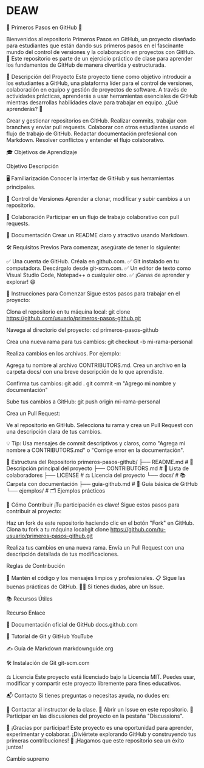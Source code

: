 # DEAW
🌟 Primeros Pasos en GitHub 🌟

Bienvenidos al repositorio Primeros Pasos en GitHub, un proyecto diseñado para estudiantes que están dando sus primeros pasos en el fascinante mundo del control de versiones y la colaboración en proyectos con GitHub. 🚀 Este repositorio es parte de un ejercicio práctico de clase para aprender los fundamentos de GitHub de manera divertida y estructurada.

📖 Descripción del Proyecto
Este proyecto tiene como objetivo introducir a los estudiantes a GitHub, una plataforma líder para el control de versiones, colaboración en equipo y gestión de proyectos de software. A través de actividades prácticas, aprenderás a usar herramientas esenciales de GitHub mientras desarrollas habilidades clave para trabajar en equipo.
¿Qué aprenderás? 🎯

Crear y gestionar repositorios en GitHub.
Realizar commits, trabajar con branches y enviar pull requests.
Colaborar con otros estudiantes usando el flujo de trabajo de GitHub.
Redactar documentación profesional con Markdown.
Resolver conflictos y entender el flujo colaborativo.


🎓 Objetivos de Aprendizaje



Objetivo
Descripción



🖥️ Familiarización
Conocer la interfaz de GitHub y sus herramientas principales.


🔄 Control de Versiones
Aprender a clonar, modificar y subir cambios a un repositorio.


🤝 Colaboración
Participar en un flujo de trabajo colaborativo con pull requests.


📝 Documentación
Crear un README claro y atractivo usando Markdown.



🛠️ Requisitos Previos
Para comenzar, asegúrate de tener lo siguiente:

✅ Una cuenta de GitHub. Créala en github.com.
✅ Git instalado en tu computadora. Descárgalo desde git-scm.com.
✅ Un editor de texto como Visual Studio Code, Notepad++ o cualquier otro.
✅ ¡Ganas de aprender y explorar! 😄


🚀 Instrucciones para Comenzar
Sigue estos pasos para trabajar en el proyecto:

Clona el repositorio en tu máquina local:
git clone https://github.com/usuario/primeros-pasos-github.git


Navega al directorio del proyecto:
cd primeros-pasos-github


Crea una nueva rama para tus cambios:
git checkout -b mi-rama-personal


Realiza cambios en los archivos. Por ejemplo:

Agrega tu nombre al archivo CONTRIBUTORS.md.
Crea un archivo en la carpeta docs/ con una breve descripción de lo que aprendiste.


Confirma tus cambios:
git add .
git commit -m "Agrego mi nombre y documentación"


Sube tus cambios a GitHub:
git push origin mi-rama-personal


Crea un Pull Request:

Ve al repositorio en GitHub.
Selecciona tu rama y crea un Pull Request con una descripción clara de tus cambios.




💡 Tip: Usa mensajes de commit descriptivos y claros, como "Agrega mi nombre a CONTRIBUTORS.md" o "Corrige error en la documentación".


📂 Estructura del Repositorio
primeros-pasos-github/
├── README.md               # 📜 Descripción principal del proyecto
├── CONTRIBUTORS.md         # 👥 Lista de colaboradores
├── LICENSE                 # ⚖️ Licencia del proyecto
└── docs/                   # 📚 Carpeta con documentación
    ├── guia-github.md      # 📖 Guía básica de GitHub
    └── ejemplos/           # 🗂️ Ejemplos prácticos


🤝 Cómo Contribuir
¡Tu participación es clave! Sigue estos pasos para contribuir al proyecto:

Haz un fork de este repositorio haciendo clic en el botón "Fork" en GitHub.
Clona tu fork a tu máquina local:git clone https://github.com/tu-usuario/primeros-pasos-github.git


Realiza tus cambios en una nueva rama.
Envía un Pull Request con una descripción detallada de tus modificaciones.

Reglas de Contribución

🧼 Mantén el código y los mensajes limpios y profesionales.
📋 Sigue las buenas prácticas de GitHub.
🙋‍♂️ Si tienes dudas, abre un Issue.


📚 Recursos Útiles



Recurso
Enlace



📘 Documentación oficial de GitHub
docs.github.com


🎥 Tutorial de Git y GitHub
YouTube


✍️ Guía de Markdown
markdownguide.org


🛠️ Instalación de Git
git-scm.com



⚖️ Licencia
Este proyecto está licenciado bajo la Licencia MIT. Puedes usar, modificar y compartir este proyecto libremente para fines educativos.

📬 Contacto
Si tienes preguntas o necesitas ayuda, no dudes en:

📩 Contactar al instructor de la clase.
🐞 Abrir un Issue en este repositorio.
💬 Participar en las discusiones del proyecto en la pestaña "Discussions".


🎉 ¡Gracias por participar!
Este proyecto es una oportunidad para aprender, experimentar y colaborar. ¡Diviértete explorando GitHub y construyendo tus primeras contribuciones! 🚀
¡Hagamos que este repositorio sea un éxito juntos!

Cambio supremo
